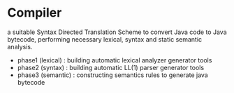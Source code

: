# Compiler
a suitable Syntax Directed Translation Scheme to convert Java code to Java bytecode, performing necessary lexical, syntax and static semantic analysis.
- phase1 (lexical)  : building automatic lexical analyzer generator tools 
- phase2 (syntax)   : building automatic LL(1) parser generator tools 
- phase3 (semantic) : constructing semantics rules to generate java bytecode 

